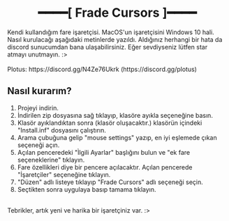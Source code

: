 <h1 align="center">━━━━[ Frade Cursors ]━━━━</h1>
Kendi kullandığım fare işaretçisi. MacOS'un işaretçisini Windows 10 hali. Nasıl kurulacağı aşağıdaki metinlerde yazıldı. Aldığınız herhangi bir hata da discord sunucumdan bana ulaşabilirsiniz. Eğer sevdiyseniz lütfen star atmayı unutmayın. :>
<br> <br>
Plotus: https://discord.gg/N4Ze76Ukrk (https://discord.gg/plotus)


## Nasıl kurarım?
<ol>
  <li>Projeyi indirin. </li>
  <li>İndirilen zip dosyasına sağ tıklayıp, klasöre ayıkla seçeneğine basın.</li>
  <li>Klasör ayıklandıktan sonra (klasör oluşacaktır.) klasörün içindeki "Install.inf" dosyasını çalıştırın.</li>
  <li>Arama çubuğuna gelip "mouse settings" yazıp, en iyi eşlemede çıkan seçeneği açın.</li>
  <li>Açılan penceredeki "Ìlgili Ayarlar" başlığını bulun ve "ek fare seçeneklerine" tıklayın.</li>
  <li>Fare özellikleri diye bir pencere açılacaktır. Açılan pencerede "İşaretçiler" seçeneğine tıklayın.</li>
  <li>"Düzen" adlı listeye tıklayıp "Frade Cursors" adlı seçeneği seçin.</li>
  <li>Seçtikten sonra uygulaya basıp tamama tıklayın.</li>
 </ol>
 <br>
 Tebrikler, artık yeni ve harika bir işaretçiniz var. :>

